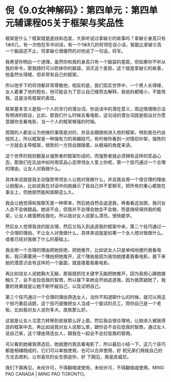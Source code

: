 # 倪《9.0女神解码》：第四单元：第四单元辅课程05关于框架与奖品性

框架是什么？框架就是底线和态度，大家听说过拿破仑的故事吗？拿破仑身高只有1米6几，有一次他在军中训话，有一个1米8几的将领在说小话，智能比拿破仑高一个脑袋还不止，但拿破仑很傲然的对他说了一句话，将军。

我希望你明白一个道理，虽然你和我的身高只有一个脑袋的差距，但如果你不听从我的命令，那我随时可以砍掉你的脑袋，消灭这个差距，这个就是拿破仑的故事，他虽然长得矮，但非常有自己的框架。

所以他手下的将领都非常尊敬他，相反的是，我们现实世界中，一个男人长得矮，女人着重了他的短处，他可能会为了否认自己矮而去解释，我爸妈都矮小，不能怪我，这是没有框架的表现。

框架基本含义是指一个人的言行的潜台词，你说话中的潜在意义，周边情境暗示没有明讲的假设，比如，那我们什么时候去看电影，这句话的潜台词就是假设对方愿意跟你去看电影，当一个人的框架够强的时候。

周围的人都会认为他做的事情是对的，并且会跟随他进入他的框架，特别是在约会规则上，所以框架是一种强有力的保媚技巧，有时候你看到一对情侣吵架，强势的一方就会主导框架，弱势的一方则会跟随着，从极端的角度来讲。

这个世界的规则都是从强势者的框架形成的，而强势者就必须拥有这样的奖品心态，那我们在实战中如何用奖品心态带领女人爱上你呢，第一个技巧通过一个合理的理由，让女人对我做什么。

具体来说就是我主动强势带领女人让她对我做什么，并且我会用一个很合理的理由让她服从，比如说我在对话中向她展示了我自己并不爱聊天，把所有的重心都放在事业上，但她居然能和我聊这么久。

我会让她觉得和我聊天是一种荣幸，然后她自然会追逐我，再看看这张图，我问女人会不会做甜品，她说不会，但我并不会理会她会不会做，而是继续保持我的框架，让女人做蛋糕给我吃，所以我对女人说那么漂亮，很快能学。

然后女人觉得我说的挺合理，然后又陷入到追逐我的框架中来，第二个技巧通过一个合理的理由，不让女人对我做什么，具体来说就是如果一个女人想对我做什么，或者已经对我做了什么的基础上。

我会用一个合理的理由把她拒绝，把她推开，比如说女人只是单纯地邀约我看电影，我只需要用一个理由把她推开，这个理由是因为我怕她搂着我看电影，接下来她的潜意识会有这样的一个画面，就是搂着我看电影。

再比如说女人说她胸大无脑，那我就抓住关键字无脑把她推开，因为我担心跟她接触久了，会不会拉低我的智商，所以接下来她会开始追逐我，因为我质疑她了，我要的效果就是让她不断怀疑自己，以及证明自己。

第三个技巧通过一个合理的理由筛选女人，当你不知道聊什么的时候，就可以用这个技巧重启话题，这个技巧就像把女人当成一个面试的员工，而你自己是一个老板，比如我对女人说你多大，皮肤那么好。

这就是让女人注意力转移到皮肤那么好上面，然后我会很合理地，让她进入被我筛选的框架中去，再比如说我对女人说那么笨，跟你会不会拉低我的智商，通过女人说自己笨，这个理由筛选女人，跟我在一起会不会拉低我的智商。

可以看到她被我筛选后，她就邀约我去看电影了，所以最后小结一下，这几个技巧都是相辅相成的，它们可以单独使用，也可以合并使用，好 祝兄弟们用我自己的方法去顺利，让你喜欢的女生倒追你，好 下期见，我是皮威尼。

我们下期再见，未经许可，不得翻唱或使用，未经许可，不得翻唱或使用，MING PAO CANADA | MING PAO TORONTO。

